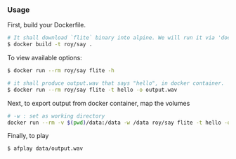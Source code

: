 ### Usage

First, build your Dockerfile. 
```sh
# It shall download `flite` binary into alpine. We will run it via 'docer exec'.
$ docker build -t roy/say .
```

To view available options:
```sh
$ docker run --rm roy/say flite -h 

# it shall produce output.wav that says "hello", in docker container.
$ docker run --rm roy/say flite -t hello -o output.wav
```

Next, to export output from docker container, map the volumes
```sh
# -w : set as working directory
docker run --rm -v $(pwd)/data:/data -w /data roy/say flite -t hello -o output.wav
```

Finally, to play
```
$ afplay data/output.wav
```